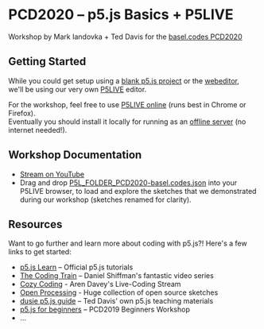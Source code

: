 # PCD2020 – p5.js Basics + P5LIVE
Workshop by Mark Iandovka + Ted Davis for the [basel.codes PCD2020](https://basel.codes/2020)

## Getting Started
While you could get setup using a [blank p5.js project](https://github.com/processing/p5.js/releases/latest) or the [webeditor](https://editor.p5js.org/),  
we'll be using our very own [P5LIVE](https://p5live.org) editor. 

For the workshop, feel free to use [P5LIVE online](https://p5live.org) (runs best in Chrome or Firefox).  
Eventually you should install it locally for running as an [offline server](https://github.com/ffd8/P5LIVE#offline-server) (no internet needed!).

## Workshop Documentation
- [Stream on YouTube](https://www.youtube.com/watch?v=0tX2PwCMgSo)
- Drag and drop [P5L_FOLDER\_PCD2020-basel.codes.json](P5L_FOLDER_PCD2020-basel.codes.json) into your P5LIVE browser, to load and explore the sketches that we demonstrated during our workshop (sketches renamed for clarity).

## Resources
Want to go further and learn more about coding with p5.js?! Here's a few links to get started:  

- [p5.js Learn](https://p5js.org/learn/) – Official p5.js tutorials
- [The Coding Train](https://thecodingtrain.com/beginners/p5js/) – Daniel Shiffman's fantastic video series  
- [Cozy Coding](https://www.twitch.tv/cozycoding) - Aren Davey's Live-Coding Stream
- [Open Processing](https://www.openprocessing.org/) - Huge collection of open source sketches
- [dusie p5.js guide](http://dusie.ch/topics/p5js/) – Ted Davis' own p5.js teaching materials
- [p5.js for beginners](https://github.com/baselcodes/PCD2019/tree/master/Workshops/P5JS%20for%20Beginners) – PCD2019 Beginners Workshop
- ... 